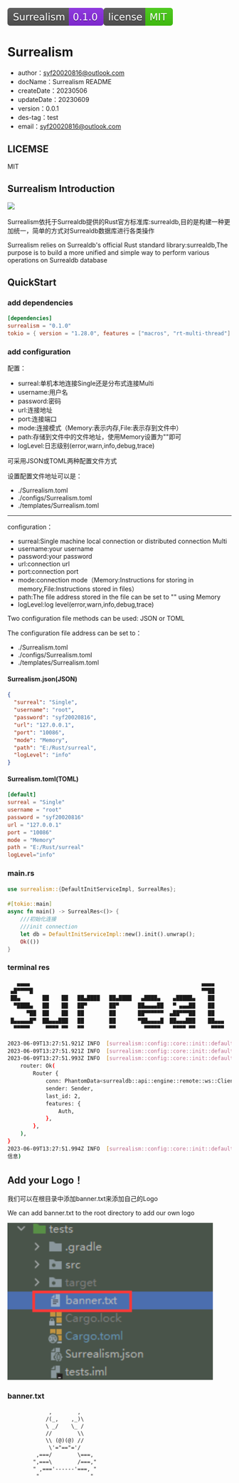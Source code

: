 <img src="./README/imgs/logo.svg"><img src="./README/imgs/license.svg">

# Surrealism

- author：syf20020816@outlook.com
- docName：Surrealism README
- createDate：20230506
- updateDate：20230609
- version：0.0.1
- des-tag：test
- email：syf20020816@outlook.com

## LICEMSE

MIT

## Surrealism Introduction

<img src="https://github.com/syf20020816/Surrealism/blob/main/README/imgs/logo.png" />

Surrealism依托于Surrealdb提供的Rust官方标准库:surrealdb,目的是构建一种更加统一，简单的方式对Surrealdb数据库进行各类操作

Surrealism relies on Surrealdb's official Rust standard library:surrealdb,The purpose is to build a more unified and simple way to perform various operations on Surrealdb database

## QuickStart

### add dependencies

```toml
[dependencies]
surrealism = "0.1.0"
tokio = { version = "1.28.0", features = ["macros", "rt-multi-thread"] }
```

### add configuration
配置：
- surreal:单机本地连接Single还是分布式连接Multi
- username:用户名
- password:密码
- url:连接地址
- port:连接端口
- mode:连接模式（Memory:表示内存,File:表示存到文件中）
- path:存储到文件中的文件地址，使用Memory设置为""即可
- logLevel:日志级别(error,warn,info,debug,trace)

可采用JSON或TOML两种配置文件方式

设置配置文件地址可以是：
- ./Surrealism.toml
- ./configs/Surrealism.toml
- ./templates/Surrealism.toml

<hr>

configuration：

- surreal:Single machine local connection or distributed connection Multi
- username:your username
- password:your password
- url:connection url
- port:connection port
- mode:connection mode（Memory:Instructions for storing in memory,File:Instructions stored in files）
- path:The file address stored in the file can be set to "" using Memory
- logLevel:log level(error,warn,info,debug,trace)

Two configuration file methods can be used: JSON or TOML

The configuration file address can be set to：

- ./Surrealism.toml
- ./configs/Surrealism.toml
- ./templates/Surrealism.toml

#### Surrealism.json(JSON)
```json
{
  "surreal": "Single",
  "username": "root",
  "password": "syf20020816",
  "url": "127.0.0.1",
  "port": "10086",
  "mode": "Memory",
  "path": "E:/Rust/surreal",
  "logLevel": "info"
}
```
#### Surrealism.toml(TOML)
```toml
[default]
surreal = "Single"
username = "root"
password = "syf20020816"
url = "127.0.0.1"
port = "10086"
mode = "Memory"
path = "E:/Rust/surreal"
logLevel="info"
```

### main.rs

```rust
use surrealism::{DefaultInitServiceImpl, SurrealRes};

#[tokio::main]
async fn main() -> SurrealRes<()> {
    ///初始化连接
    ///init connection
    let db = DefaultInitServiceImpl::new().init().unwrap();
    Ok(())
}

```

### terminal res

```bash
   ▄▄▄▄                                                      ▄▄▄▄         ██
 ▄█▀▀▀▀█                                                     ▀▀██         ▀▀
 ██▄       ██    ██   ██▄████   ██▄████   ▄████▄    ▄█████▄    ██       ████     ▄▄█████▄  ████▄██▄
  ▀████▄   ██    ██   ██▀       ██▀      ██▄▄▄▄██   ▀ ▄▄▄██    ██         ██     ██▄▄▄▄ ▀  ██ ██ ██
      ▀██  ██    ██   ██        ██       ██▀▀▀▀▀▀  ▄██▀▀▀██    ██         ██      ▀▀▀▀██▄  ██ ██ ██
 █▄▄▄▄▄█▀  ██▄▄▄███   ██        ██       ▀██▄▄▄▄█  ██▄▄▄███    ██▄▄▄   ▄▄▄██▄▄▄  █▄▄▄▄▄██  ██ ██ ██
  ▀▀▀▀▀     ▀▀▀▀ ▀▀   ▀▀        ▀▀         ▀▀▀▀▀    ▀▀▀▀ ▀▀     ▀▀▀▀   ▀▀▀▀▀▀▀▀   ▀▀▀▀▀▀   ▀▀ ▀▀ ▀▀

2023-06-09T13:27:51.921Z INFO  [surrealism::config::core::init::default_init_service_impl] Configuration Initialization over(配置初始化完成)
2023-06-09T13:27:51.921Z INFO  [surrealism::config::core::init::default_init_service_impl] Connection Initialization start(初始化连接检测开始)
2023-06-09T13:27:51.993Z INFO  [surrealism::config::core::init::default_init_service_impl] Version {
    router: Ok(
        Router {
            conn: PhantomData<surrealdb::api::engine::remote::ws::Client>,
            sender: Sender,
            last_id: 2,
            features: {
                Auth,
            },
        },
    ),
}
2023-06-09T13:27:51.994Z INFO  [surrealism::config::core::init::default_init_service_impl] Connection Initialization over , Pay attention to checking the connection detection information above(初始化连接检测结束,注意查看上方连接检测
信息)
```

## Add your Logo！

我们可以在根目录中添加banner.txt来添加自己的Logo

We can add banner.txt to the root directory to add our own logo

<img src="./README/imgs/image-20230528171345821.svg" />

### banner.txt

```
             ,        ,
            /(_,    ,_)\
            \ _/    \_ /
            //        \\
            \\ (@)(@) //
             \'="=="='/
         ,===/        \===,
        ",===\        /===,"
        " ,==='------'===, "
         "                "

```

